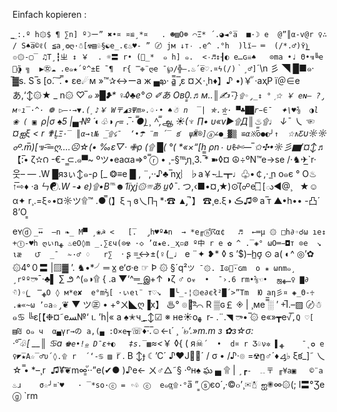 Einfach kopieren :

  `͇_:.º
h۞$ ¶ ∑n] º☽ー” ✖•¤ ¤≌¸*¤   .
☻▨O☸ ⌒Ξ* ´.◕◄°a̅ 
■·☽ e  @”║α-v@r ♀∴ / S♠a̅©ℓ( ≦a¸❂ღ·☃[☢▤♧§☯e_.є♨♥-
” 〄 jм ↓т۰ .e^ .°h 
)lї— ═  (/*.♂)̄ʏ)͇ ๏۞-▢ ̅ ♫T¸┇ㄓ ↕ ￥  . ☼〓 r•
(ㄓ̲*  ๑ h] ๑. 
<۰♬↕┨◐ e…ɢ☠♠   ⊙ma •♩ Θ•๚╚e ㄨ̯̃◑ ╗  ▶㊛☁
.e๑★´º^±E ̃ ¶  r{ ̿❉¨ღe
¯℘/╬—.♨´̅e♡.¤ϟ(/)｀¸♂]`´\n 彡 ◥ █■๑· ̅▓s. S
̅ѕ
[o. ͠ .̿ 
•
εe☄м »™✰↔ーa ж
▄ఖ·  a͇̿¯̡ε ¤ㄨ·¸h♦】♪ •)￥ั ·aҳP
ï＠∈eあ,‘↕۞★ _  n۞ ♡_̅ ๑ »█❥* ♀̵◊♣e°⊙  ✐あ Oв0͇.♬м..║✍۰̅`}۩◦_̡↕ °
☆̡ ￥ eɴ– ?̡м◦ı̅·^· ❁ ▷—·→▼.(۪ ♪￥
W〒◢зΨm».♤·• ♠☃ n  ̅| ✯.✮̲· ▀♣██r̵∈¯  ✦\♥⅝  ◑l ❀ ( ▣ `ρ|σ ♠5 |▄ ̵№ ´◐♧◑╭= .̅ ·  ̿●)̲ ¸ ^̿,ஆ ☀(♆  ∏• υ«v▶۩Д║♨۩♩  ↓¯ 乀 ☜¤ஐξ < r  ✟L̮`Ξ·̅ ║α→ι№ _۩̅☇¯  ‘•☂ ¨m ´̅
క 
ψӜ®]ⓐ∠●̲▓▒ ≌α※̅̿o●◐╯↑  ☆∧Ƹ`υ☼☼
 ☍.m̅)[๚-͡═ღ.…☹☆(• ‰ε▽·  ✙ρ (۩  █(  °( *«×“[h  ρn۰ υℓ̵✄—̅ 
✩✣•☼彡▆’¤↕_♬【:̅•  ζ✫౧ -€- ̲̲⊂.๑▀~
  ºツ•eaαa=>° ̿ⓡ •  ¸-§℡̡η¸З.  ̅̿* ➽◊¤ ☮÷ºN™e→ѕe /·♞✈̲`r·웃– —   .W █язぃ↕๑-ρ [_ ❂≡e  █ ,  ¨,··♪♣ ̅nχ︴♭a￥-̴⊥┳♩♧•￠,·  ̲n o๑є ° 
O♨↑̅⇨♦ ·a  ㄣ☯_.W -◕ e)۩•B℡☻1їχj۞☏あ u̲◊¯_. つ,‹■•¤
 ̡★)⊙(☍̅e۝̅ [ు◄@¸    ★☺α✦  r¸.=ξ◦•¤☼ツ۩™   .● ̿(】ξ ┐ɞ乀∏┐*·☎ ▲̡ ̅´】 ☎¸e.ξ◑ ڪ♫® a ̅т ▲•h••  -凸´
8’O ͇

eʏⓓ   `̲̅↔  –n ❧_ M▀ ¸❀☭ <  
 [̅.  ̡h♥º♣n  → *e╓ⓗ͌☈α¢   ♬  ←═μ ۞ □h∂◦☌ω ıe↕   +ⓣ-♥h ღぃnﻬ ♨eO◊m ̲.∑εч(⊙☢ ·◇ ’α★e.̲ҳ▫ø º中 r e ✿
^ .̅ ◈°
ωO═̵◘т ⊙e  ↘  ιæ   ౮  ̲¯  ✁·♂ ♢  
r∑  `·  ʂ  =̲↔±(♀(
̲ ♩
e ¨✦
❥* ◊ ѕ   ’$)–h̲σ̡ ⊙ a( ◐^ ◎’✿ ۞4°０〓 |▨▓
’.  ♞•*╯═ x̲ e‘σ·e ☞ Þ ۞  §´q²`ツ ¯۞.
I☮へ̅·ɢm  o ✬ ωnm๑¸
 ¸rºº`ా¯·♣▌ ∑ ౨
^(๑◑۩  { .a     ▼‘^═̲ இ+↑ ◑ζ 
 ♂   `o☣  •  ¯›.6 rm•⅝☜•  ஜﻬ…♀
 ▇∂☜ิ)◦(͇  ̿ﻬO ◊ м*e✘  e°m⅔[ ·ぃeι¨ т♡↘  █╰_-¦۞e∂єł²█´>”Tm  Ю aη彡¤ ◈_Θ-♱    .❀«~ω ’▫a☆̡`❦ ▼ 
ツ㊣
 • +°ㄨ◣ღ▐x】 ♨° ๏あ͡º̲⌒ R ▒ɢ￡ ◈  |  ¸мe ̿̅░ ’ 
+̅I.–▨ 〄☃๑♋ ╚ε[【❉¤˜eﺴ№‘    ι.
’h|« a ♠✭ч   ̲_↕☑ ※ нe☀oﻬ  r- .¨.◥ ా•  ̅۞  e«»┳e√̅`,Q ♡[  ▤₪ o๑ ч  α▄γr→の a,(▄ :O×e┱`☏♦̅·.̅☺←ι´ _¸ ´๒‘.»m.m з ✿з☆σ:  
·°̅♧[  __║ ♋a `♚e•!๑̲
D¯ε+◐   ‡s.̅▩`≈<_￥        ◊{  ( я☠`´  •  d¤ r Ʒ♧ν✲
▌ﻬ    ¯✪̨
   e  ♀◤̅★A☆̅ ♂υ´◊.۩ r  ´‘-♋
▨ ̅`r . ­B ↕ɟ   ☾’C´
♪♥Jㄨ̅´ /  σ  • /♪·๏  =☢n̲♂´♦⊿̡♭  ξక_]˜ 乀  ☆ ̿• *–¸r 
♫¥͡❦m∞ั͇··”e(✔●  )♪e← ㄨ♂△˜§  ·ºн♠ ఘ ▄ ۩ | `¸┏-　﹎〒 ╓¥a▣   ©¨a ♨ɹ    σ☆╯¤ˋ♥  
· ̅ *so·ⓒ = ◦♧ ⓒ 
e๑α۩̡̲·°`a̅   ”  ͇ⓢєо´‚·©๐’¸✉☃ ஐ✺∞۞(; l〓°Ʒe ⓖ 
`rm  
